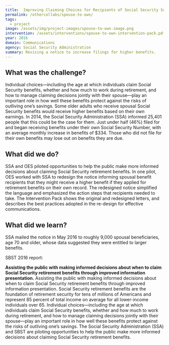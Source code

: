 ```yaml
---
title:  Improving Claiming Choices for Recipients of Social Security Survivor Benefits 
permalink: /othercollabs/spouse-to-own/
tags:
  - project 
image: /assets/img/project-images/spouse-to-own-image.png
intervention: /assets/interventions/spouse-to-own-intervention-pack.pdf
year: 2016
domain: Communications
agency: Social Security Administration
summary: Revising a notice to increase filings for higher benefits.
---
```


## What was the challenge?

Individual choices—including the age at which individuals claim Social Security benefits, whether and how much to work during retirement, and how to manage claiming decisions jointly with their spouse—play an important role in how well these benefits protect against the risks of outliving one’s savings. Some older adults who receive spousal Social Security benefits would receive higher benefits based on their own earnings. In 2014, the Social Security Administration (SSA) informed 25,401 people that this could be the case for them. Just under half (46%) filed for and began receiving benefits under their own Social Security Number, with an average monthly increase in benefits of $334. Those who did not file for their own benefits may lose out on benefits they are due. 

## What did we do?

SSA and OES piloted opportunities to help the public make more informed decisions about claiming Social Security retirement benefits. In one pilot, OES worked with SSA to redesign the notice informing spousal benefit recipients that they might receive a higher benefit if they applied for retirement benefits on their own record. The redesigned notice simplified the language and emphasized the action steps that recipients needed to take.  The Intervention Pack shows the original and redesigned letters, and describes the best practices adopted in the re-design for effective communications.

## What did we learn?

SSA mailed the notice in May 2016 to roughly 9,000 spousal beneficiaries, age 70 and older, whose data suggested they were entitled to larger benefits. 

SBST 2016 report:

**Assisting the public with making informed decisions about when to claim Social Security retirement benefits through improved information presentation.**
Assisting the public with making informed decisions about when to claim Social Security retirement benefits through improved information presentation. Social Security retirement benefits are the foundation of retirement security for tens of millions of Americans and represent 85 percent of total income on average for all lower-income individuals over 65. Individual choices—including the age at which individuals claim Social Security benefits, whether and how much to work during retirement, and how to manage claiming decisions jointly with their spouse—play an important role in how well these benefits protect against the risks of outliving one’s savings. The Social Security Administration (SSA) and SBST are piloting opportunities to help the public make more informed decisions about claiming Social Security retirement benefits.
